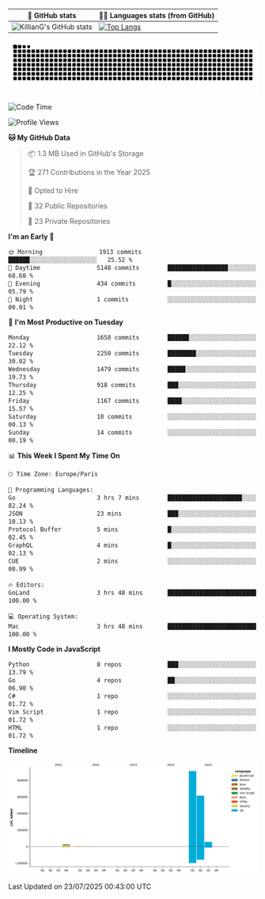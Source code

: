 | 🌚 GitHub stats | 👨‍💻 Languages stats (from GitHub) |
|-----------------|--------------------|
| ![KillianG's GitHub stats](https://github-readme-stats.vercel.app/api?username=KillianG&count_private=true&show_icons=true&theme=dark) | [![Top Langs](https://github-readme-stats.vercel.app/api/top-langs/?username=KillianG&layout=compact&theme=dark&hide=HTML)](https://github.com/anuraghazra/github-readme-stats) |

![github-contributions-snake](https://raw.githubusercontent.com/KillianG/KillianG/refs/heads/output/github-contribution-grid-snake-dark.svg)

<!--START_SECTION:waka-->
![Code Time](http://img.shields.io/badge/Code%20Time-4%20hrs%2034%20mins-blue)

![Profile Views](http://img.shields.io/badge/Profile%20Views-122-blue)

**🐱 My GitHub Data** 

> 📦 1.3 MB Used in GitHub's Storage 
 > 
> 🏆 271 Contributions in the Year 2025
 > 
> 💼 Opted to Hire
 > 
> 📜 32 Public Repositories 
 > 
> 🔑 23 Private Repositories 
 > 
**I'm an Early 🐤** 

```text
🌞 Morning                1913 commits        ██████░░░░░░░░░░░░░░░░░░░   25.52 % 
🌆 Daytime                5148 commits        █████████████████░░░░░░░░   68.68 % 
🌃 Evening                434 commits         █░░░░░░░░░░░░░░░░░░░░░░░░   05.79 % 
🌙 Night                  1 commits           ░░░░░░░░░░░░░░░░░░░░░░░░░   00.01 % 
```
📅 **I'm Most Productive on Tuesday** 

```text
Monday                   1658 commits        ██████░░░░░░░░░░░░░░░░░░░   22.12 % 
Tuesday                  2250 commits        ████████░░░░░░░░░░░░░░░░░   30.02 % 
Wednesday                1479 commits        █████░░░░░░░░░░░░░░░░░░░░   19.73 % 
Thursday                 918 commits         ███░░░░░░░░░░░░░░░░░░░░░░   12.25 % 
Friday                   1167 commits        ████░░░░░░░░░░░░░░░░░░░░░   15.57 % 
Saturday                 10 commits          ░░░░░░░░░░░░░░░░░░░░░░░░░   00.13 % 
Sunday                   14 commits          ░░░░░░░░░░░░░░░░░░░░░░░░░   00.19 % 
```


📊 **This Week I Spent My Time On** 

```text
🕑︎ Time Zone: Europe/Paris

💬 Programming Languages: 
Go                       3 hrs 7 mins        █████████████████████░░░░   82.24 % 
JSON                     23 mins             ███░░░░░░░░░░░░░░░░░░░░░░   10.13 % 
Protocol Buffer          5 mins              █░░░░░░░░░░░░░░░░░░░░░░░░   02.45 % 
GraphQL                  4 mins              █░░░░░░░░░░░░░░░░░░░░░░░░   02.13 % 
CUE                      2 mins              ░░░░░░░░░░░░░░░░░░░░░░░░░   00.99 % 

🔥 Editors: 
GoLand                   3 hrs 48 mins       █████████████████████████   100.00 % 

💻 Operating System: 
Mac                      3 hrs 48 mins       █████████████████████████   100.00 % 
```

**I Mostly Code in JavaScript** 

```text
Python                   8 repos             ███░░░░░░░░░░░░░░░░░░░░░░   13.79 % 
Go                       4 repos             ██░░░░░░░░░░░░░░░░░░░░░░░   06.90 % 
C#                       1 repo              ░░░░░░░░░░░░░░░░░░░░░░░░░   01.72 % 
Vim Script               1 repo              ░░░░░░░░░░░░░░░░░░░░░░░░░   01.72 % 
HTML                     1 repo              ░░░░░░░░░░░░░░░░░░░░░░░░░   01.72 % 
```



**Timeline**

![Lines of Code chart](https://raw.githubusercontent.com/KillianG/KillianG/master/assets/bar_graph.png)


 Last Updated on 23/07/2025 00:43:00 UTC
<!--END_SECTION:waka-->
